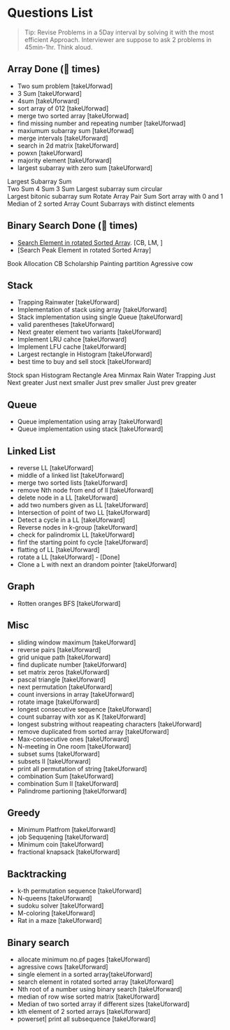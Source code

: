 # Questions List

> Tip: Revise Problems in a 5Day interval by solving it with the most efficient Approach.
> Interviewer are suppose to ask 2 problems in 45min-1hr.
> Think aloud.

## Array														Done (🌟 times)

- Two sum problem		[takeUforwad]
- 3 Sum		[takeUforward]
- 4sum		[takeUforward]
- sort array of 012		[takeUforwad]
- merge two sorted array		[takeUforwad]
- find missing number and repeating number		[takeUforwad]
- maxiumum subarray sum		[takeUforwad]
- merge intervals	[takeUforward]
- search in 2d matrix		[takeUforward]
- powxn		[takeUforward]
- majority element		[takeUforward]
- largest subarray with zero sum		[takeUforward]


Largest Subarray Sum   					
Two Sum
4 Sum
3 Sum
Largest subarray sum circular 				
Largest bitonic subarray sum
Rotate Array
Pair Sum
Sort array with 0 and 1
Median of 2 sorted Array
Count Subarrays with distinct elements


## Binary Search												Done (🌟 times)

- [Search Element in rotated Sorted Array](https://leetcode.com/problems/search-in-rotated-sorted-array/). [CB, LM, ]
- [Search Peak Element in rotated Sorted Array]	



Book Allocation
CB Scholarship
Painting partition
Agressive cow 



## Stack		

- Trapping Rainwater [takeUforward]		
- Implementation of stack using array	[takeUforward]	
- Stack implementation using single Queue	[takeUforward]	
- valid parentheses	[takeUforward]	
- Next greater element two variants	[takeUforward]	
- Implement LRU cahce	[takeUforward]	
- Implement LFU cache	[takeUforward]	
- Largest rectangle in  Histogram		[takeUforward]
- best time to buy and sell stock		[takeUforward]


Stock span
Histogram Rectangle Area
Minmax
Rain Water Trapping 
Just Next greater
Just next smaller
Just prev smaller
Just prev greater

 		
## Queue		
 		
- Queue implementation using array	[takeUforward]	
- Queue implementation using stack	[takeUforward]	


## Linked List
- reverse LL		[takeUforward]
- middle of a linked list		[takeUforward]
- merge two sorted lists		[takeUforward]
- remove Nth node from end of ll		[takeUforward]
- delete node in a LL		[takeUforward]
- add two numbers given as LL		[takeUforward]
- Intersection of point of two LL		[takeUforward]
- Detect a cycle in a LL		[takeUforward]
- Reverse nodes in k-group		[takeUforward]
- check for palindromix LL		[takeUforward]
- finf the starting point fo cycle		[takeUforward]
- flatting of LL		[takeUforward]
- rotate a LL		[takeUforward] - [Done]
- Clone a L with next an drandom pointer		[takeUforward]

## Graph

- Rotten oranges BFS	[takeUforward]	

## Misc
- sliding window maximum	[takeUforward]
- reverse pairs 		[takeUforward]
- grid unique path		[takeUforward]
- find duplicate number		[takeUforward]
- set matrix zeros		[takeUforward]
- pascal triangle		[takeUforward]
- next permutation		[takeUforward]
- count inversions in array		[takeUforward]
- rotate image		[takeUforward]
- longest consecutive sequence		[takeUforward]
- count subarray with xor as K		[takeUforward]
- longest substring without reapeating characters		[takeUforward]
- remove duplicated from sorted array		[takeUforward]
- Max-consecutive ones		[takeUforward]
- N-meeting in One room		[takeUforward]
- subset sums		[takeUforward]
- subsets II		[takeUforward]
- print all permutation of string		[takeUforward]
- combination Sum		[takeUforward]
- combination Sum II		[takeUforward]
- Palindrome partioning		[takeUforward]

## Greedy
- Minimum Platfrom		[takeUforward]
- job Sequqening		[takeUforward]
- Minimum coin		[takeUforward]
- fractional knapsack		[takeUforward]

## Backtracking
- k-th permutation sequence		[takeUforward]
- N-queens		[takeUforward]
- sudoku solver		[takeUforward]
- M-coloring 		[takeUforward]
- Rat in a maze		[takeUforward]

## Binary search
- allocate minimum no.pf pages	[takeUforward]	
- agressive cows		[takeUforward]
- single element in a sorted array[takeUforward]		
- search element in rotated sorted array		[takeUforward]
- Nth root of a number using binary search		[takeUforward]
- median of row wise sorted matrix		[takeUforward]
- Median of two sorted array if different sizes		[takeUforward]
- kth element of 2 sorted arrays		[takeUforward]
- powerset| print all subsequence		[takeUforward]
		
		
		
<!-- https://www.youtube.com/playlist?list=PLgUwDviBIf0p4ozDR_kJJkONnb1wdx2Ma		
https://www.youtube.com/watch?v=OYqYEM1bMK8&list=PLgUwDviBIf0q8Hkd7bK2Bpryj2xVJk8Vk&ab_channel=takeUforward		
https://www.youtube.com/watch?v=9uaXG62Y8Uw&list=PLgUwDviBIf0rf5CQf_HFt35_cF04d8dHN&ab_channel=takeUforward		
https://www.youtube.com/watch?v=PPi3326JhGc&list=PLgUwDviBIf0pmD4Eur6Cl5XfBO4EtgKGe&ab_channel=takeUforward		
https://www.youtube.com/watch?v=YTtpfjGlH2M&list=PLgUwDviBIf0rGEWe64KWas0Nryn7SCRWw&ab_channel=takeUforward		
		 -->


<!-- Questions ? 

- How to showcase soft skills(Teamwork,Leadership skills, Adaptability, DecisionMaking etc) in interview
- Amazon 14 Leadership Principal with examples
- How you will resolve conflict with team members in project
- How you handle situation, when you failed to deliver the project within project estimation timeline
- Biggest Technical mistake you have done in your project
- Situation when you had solved a very difficult problem in project
- Why your CGPA is not high, When you have taken initiative in a project
- Time when you have failed to meet customer deadline in project
- What is your greatest achievement in a project
- Time when you successfully meet the tight deadline of a project
- Tell me the time when you regret your decision in a project deliverables 

-->
